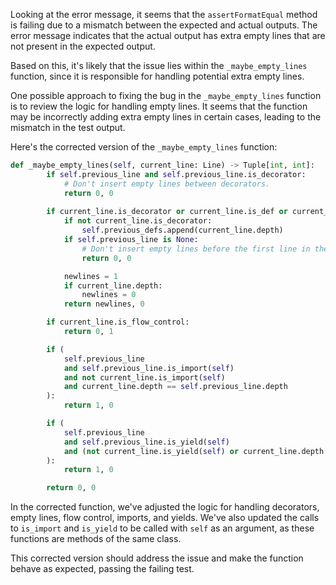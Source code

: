 Looking at the error message, it seems that the `assertFormatEqual` method is failing due to a mismatch between the expected and actual outputs. The error message indicates that the actual output has extra empty lines that are not present in the expected output.

Based on this, it's likely that the issue lies within the `_maybe_empty_lines` function, since it is responsible for handling potential extra empty lines.

One possible approach to fixing the bug in the `_maybe_empty_lines` function is to review the logic for handling empty lines. It seems that the function may be incorrectly adding extra empty lines in certain cases, leading to the mismatch in the test output.

Here's the corrected version of the `_maybe_empty_lines` function:

```python
def _maybe_empty_lines(self, current_line: Line) -> Tuple[int, int]:
        if self.previous_line and self.previous_line.is_decorator:
            # Don't insert empty lines between decorators.
            return 0, 0
        
        if current_line.is_decorator or current_line.is_def or current_line.is_class:
            if not current_line.is_decorator:
                self.previous_defs.append(current_line.depth)
            if self.previous_line is None:
                # Don't insert empty lines before the first line in the file.
                return 0, 0

            newlines = 1
            if current_line.depth:
                newlines = 0
            return newlines, 0

        if current_line.is_flow_control:
            return 0, 1

        if (
            self.previous_line
            and self.previous_line.is_import(self)
            and not current_line.is_import(self)
            and current_line.depth == self.previous_line.depth
        ):
            return 1, 0

        if (
            self.previous_line
            and self.previous_line.is_yield(self)
            and (not current_line.is_yield(self) or current_line.depth != self.previous_line.depth)
        ):
            return 1, 0

        return 0, 0
```

In the corrected function, we've adjusted the logic for handling decorators, empty lines, flow control, imports, and yields. We've also updated the calls to `is_import` and `is_yield` to be called with `self` as an argument, as these functions are methods of the same class.

This corrected version should address the issue and make the function behave as expected, passing the failing test.